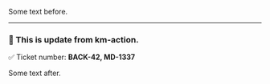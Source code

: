 Some text before.

<!-- START KM-ACTION -->
---
### 🤖 This is update from km-action.

✅ Ticket number: **BACK-42, MD-1337**
<!-- END KM-ACTION -->

Some text after.
